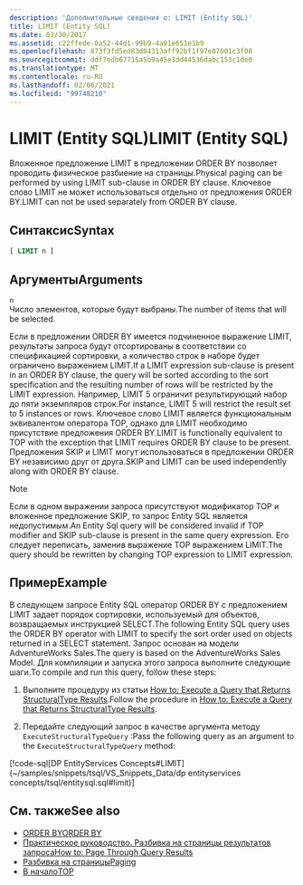```yaml
---
description: 'Дополнительные сведения о: LIMIT (Entity SQL)'
title: LIMIT (Entity SQL)
ms.date: 03/30/2017
ms.assetid: c22ffede-0a52-44d1-99b9-4a91e651e1b9
ms.openlocfilehash: 873f3fd5ed83d04313aff92bf1f97e07001c3f08
ms.sourcegitcommit: ddf7edb67715a5b9a45e3dd44536dabc153c1de0
ms.translationtype: MT
ms.contentlocale: ru-RU
ms.lasthandoff: 02/06/2021
ms.locfileid: "99748210"
---
```

# <a name="limit-entity-sql"></a><span data-ttu-id="9935d-103">LIMIT (Entity SQL)</span><span class="sxs-lookup"><span data-stu-id="9935d-103">LIMIT (Entity SQL)</span></span>

<span data-ttu-id="9935d-104">Вложенное предложение LIMIT в предложении ORDER BY позволяет проводить физическое разбиение на страницы.</span><span class="sxs-lookup"><span data-stu-id="9935d-104">Physical paging can be performed by using LIMIT sub-clause in ORDER BY clause.</span></span> <span data-ttu-id="9935d-105">Ключевое слово LIMIT не может использоваться отдельно от предложения ORDER BY.</span><span class="sxs-lookup"><span data-stu-id="9935d-105">LIMIT can not be used separately from ORDER BY clause.</span></span>  
  
## <a name="syntax"></a><span data-ttu-id="9935d-106">Синтаксис</span><span class="sxs-lookup"><span data-stu-id="9935d-106">Syntax</span></span>  
  
```sql  
[ LIMIT n ]  
```  
  
## <a name="arguments"></a><span data-ttu-id="9935d-107">Аргументы</span><span class="sxs-lookup"><span data-stu-id="9935d-107">Arguments</span></span>  

 `n`  
 <span data-ttu-id="9935d-108">Число элементов, которые будут выбраны.</span><span class="sxs-lookup"><span data-stu-id="9935d-108">The number of items that will be selected.</span></span>  
  
 <span data-ttu-id="9935d-109">Если в предложении ORDER BY имеется подчиненное выражение LIMIT, результаты запроса будут отсортированы в соответствии со спецификацией сортировки, а количество строк в наборе будет ограничено выражением LIMIT.</span><span class="sxs-lookup"><span data-stu-id="9935d-109">If a LIMIT expression sub-clause is present in an ORDER BY clause, the query will be sorted according to the sort specification and the resulting number of rows will be restricted by the LIMIT expression.</span></span> <span data-ttu-id="9935d-110">Например, LIMIT 5 ограничит результирующий набор до пяти экземпляров строк.</span><span class="sxs-lookup"><span data-stu-id="9935d-110">For instance, LIMIT 5 will restrict the result set to 5 instances or rows.</span></span> <span data-ttu-id="9935d-111">Ключевое слово LIMIT является функциональным эквивалентом оператора TOP, однако для LIMIT необходимо присутствие предложения ORDER BY.</span><span class="sxs-lookup"><span data-stu-id="9935d-111">LIMIT is functionally equivalent to TOP with the exception that LIMIT requires ORDER BY clause to be present.</span></span> <span data-ttu-id="9935d-112">Предложения SKIP и LIMIT могут использоваться в предложении ORDER BY независимо друг от друга.</span><span class="sxs-lookup"><span data-stu-id="9935d-112">SKIP and LIMIT can be used independently along with ORDER BY clause.</span></span>  
  
> [!NOTE]
> <span data-ttu-id="9935d-113">Если в одном выражении запроса присутствуют модификатор TOP и вложенное предложение SKIP, то запрос Entity SQL является недопустимым.</span><span class="sxs-lookup"><span data-stu-id="9935d-113">An Entity Sql query will be considered invalid if TOP modifier and SKIP sub-clause is present in the same query expression.</span></span> <span data-ttu-id="9935d-114">Его следует переписать, заменив выражение TOP выражением LIMIT.</span><span class="sxs-lookup"><span data-stu-id="9935d-114">The query should be rewritten by changing TOP expression to LIMIT expression.</span></span>  
  
## <a name="example"></a><span data-ttu-id="9935d-115">Пример</span><span class="sxs-lookup"><span data-stu-id="9935d-115">Example</span></span>  

 <span data-ttu-id="9935d-116">В следующем запросе Entity SQL оператор ORDER BY с предложением LIMIT задает порядок сортировки, используемый для объектов, возвращаемых инструкцией SELECT.</span><span class="sxs-lookup"><span data-stu-id="9935d-116">The following Entity SQL query uses the ORDER BY operator with LIMIT to specify the sort order used on objects returned in a SELECT statement.</span></span> <span data-ttu-id="9935d-117">Запрос основан на модели AdventureWorks Sales.</span><span class="sxs-lookup"><span data-stu-id="9935d-117">The query is based on the AdventureWorks Sales Model.</span></span> <span data-ttu-id="9935d-118">Для компиляции и запуска этого запроса выполните следующие шаги.</span><span class="sxs-lookup"><span data-stu-id="9935d-118">To compile and run this query, follow these steps:</span></span>  
  
1. <span data-ttu-id="9935d-119">Выполните процедуру из статьи [How to: Execute a Query that Returns StructuralType Results](../how-to-execute-a-query-that-returns-structuraltype-results.md).</span><span class="sxs-lookup"><span data-stu-id="9935d-119">Follow the procedure in [How to: Execute a Query that Returns StructuralType Results](../how-to-execute-a-query-that-returns-structuraltype-results.md).</span></span>  
  
2. <span data-ttu-id="9935d-120">Передайте следующий запрос в качестве аргумента методу `ExecuteStructuralTypeQuery` :</span><span class="sxs-lookup"><span data-stu-id="9935d-120">Pass the following query as an argument to the `ExecuteStructuralTypeQuery` method:</span></span>  
  
 [!code-sql[DP EntityServices Concepts#LIMIT](~/samples/snippets/tsql/VS_Snippets_Data/dp entityservices concepts/tsql/entitysql.sql#limit)]  
  
## <a name="see-also"></a><span data-ttu-id="9935d-121">См. также</span><span class="sxs-lookup"><span data-stu-id="9935d-121">See also</span></span>

- [<span data-ttu-id="9935d-122">ORDER BY</span><span class="sxs-lookup"><span data-stu-id="9935d-122">ORDER BY</span></span>](order-by-entity-sql.md)
- <span data-ttu-id="9935d-123">[Практическое руководство. Разбивка на страницы результатов запроса](/previous-versions/dotnet/netframework-4.0/bb738702(v=vs.100))</span><span class="sxs-lookup"><span data-stu-id="9935d-123">[How to: Page Through Query Results](/previous-versions/dotnet/netframework-4.0/bb738702(v=vs.100))</span></span>
- [<span data-ttu-id="9935d-124">Разбивка на страницы</span><span class="sxs-lookup"><span data-stu-id="9935d-124">Paging</span></span>](paging-entity-sql.md)
- [<span data-ttu-id="9935d-125">В начало</span><span class="sxs-lookup"><span data-stu-id="9935d-125">TOP</span></span>](top-entity-sql.md)
